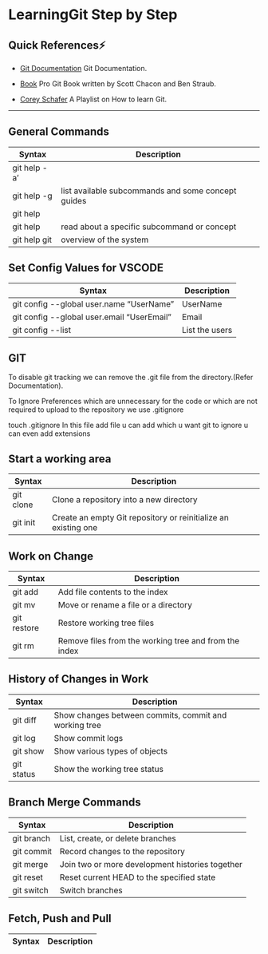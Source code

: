 # LearningGit Step by Step
## Quick References⚡ 
-   [Git Documentation](https://git-scm.com/doc) Git Documentation.

-   [Book](https://git-scm.com/book/en/v2) Pro Git Book written by Scott Chacon and Ben Straub.

-   [Corey Schafer](https://www.youtube.com/watch?v=HVsySz-h9r4&list=PL-osiE80TeTuRUfjRe54Eea17-YfnOOAx)  A Playlist on How to learn Git.

---
## General Commands

| Syntax | Description |
| ----------- | ----------- |
| git help -a’
 git help -g | list available subcommands and some concept guides |
|git help <command>	
git help <concept> | read about a specific subcommand or concept |
|git help git|overview of the system|

## Set Config Values for VSCODE

| Syntax | Description |
| ----------- | ----------- |
|git config --global user.name “UserName”| UserName|
|git config --global user.email “UserEmail”| Email|
|git config --list| List the users|

## GIT
To disable git tracking we can remove the .git file from the directory.(Refer Documentation).

To Ignore Preferences which are unnecessary for the code or which are not required to upload to the repository we use .gitignore

touch .gitignore
In this file add file u can add which u want git to ignore u can even add extensions

## Start a working area 

| Syntax | Description |
|--------|-------------|
|git clone| Clone a repository into a new directory|
|git init| Create an empty Git repository or reinitialize an existing one|

## Work on Change
| Syntax | Description |
|--------|-------------|
|git add| Add file contents to the index|
|git mv| Move or rename a file or a directory|
|git restore| Restore working tree files|
|git rm	|Remove files from the working tree and from the index|

## History of Changes in Work

| Syntax | Description |
|--------|-------------|
|git diff|Show changes between commits, commit and working tree |
|git log| Show commit logs|
|git show| Show various types of objects|
|git status| Show the working tree status|

## Branch Merge Commands

| Syntax | Description |
|--------|-------------|
|git branch| List, create, or delete branches|
|git commit| Record changes to the repository|
|git merge|Join two or more development histories together|
|git reset|Reset current HEAD to the specified state|
|git switch|Switch branches|

## Fetch, Push and Pull

| Syntax | Description |
|--------|-------------|









